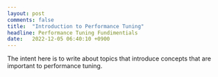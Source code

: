 ```yaml
---
layout: post
comments: false 
title:  "Introduction to Performance Tuning"
headline: Performance Tuning Fundimentials
date:   2022-12-05 06:40:10 +0900
---
```


The intent here is to write about topics that introduce concepts that are important to performance tuning.
